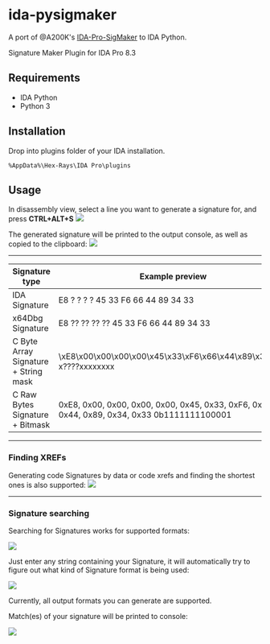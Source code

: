# ida-pysigmaker
A port of @A200K's [IDA-Pro-SigMaker](https://github.com/A200K/IDA-Pro-SigMaker) to IDA Python.

Signature Maker Plugin for IDA Pro 8.3

## Requirements
- IDA Python
- Python 3

## Installation
Drop into plugins folder of your IDA installation.

`%AppData%\Hex-Rays\IDA Pro\plugins`

## Usage
In disassembly view, select a line you want to generate a signature for, and press 
**CTRL+ALT+S**
![](https://i.imgur.com/b4MKkca.png)

The generated signature will be printed to the output console, as well as copied to the clipboard:
![](https://i.imgur.com/mTFbKce.png)

___

| Signature type | Example preview |
| --- | ----------- |
| IDA Signature | E8 ? ? ? ? 45 33 F6 66 44 89 34 33 |
| x64Dbg Signature | E8 ?? ?? ?? ?? 45 33 F6 66 44 89 34 33 |
| C Byte Array Signature + String mask | \xE8\x00\x00\x00\x00\x45\x33\xF6\x66\x44\x89\x34\x33 x????xxxxxxxx |
| C Raw Bytes Signature + Bitmask | 0xE8, 0x00, 0x00, 0x00, 0x00, 0x45, 0x33, 0xF6, 0x66, 0x44, 0x89, 0x34, 0x33  0b1111111100001 |

___
### Finding XREFs
Generating code Signatures by data or code xrefs and finding the shortest ones is also supported:
![](https://i.imgur.com/P0VRIFQ.png)

___
### Signature searching
Searching for Signatures works for supported formats:

![](https://i.imgur.com/lD4Zfwb.png)

Just enter any string containing your Signature, it will automatically try to figure out what kind of Signature format is being used:

![](https://i.imgur.com/oWMs7LN.png)

Currently, all output formats you can generate are supported.

Match(es) of your signature will be printed to console:

![](https://i.imgur.com/Pe4REkX.png)

